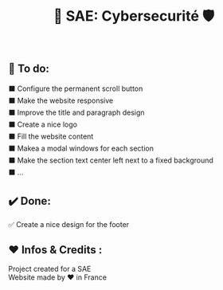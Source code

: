 <h1 align="center">🔐 SAE: Cybersecurité 🛡️<br></h1> 
<!--Add a screenshot-->
<br />



## 📜 To do:
⬛ Configure the permanent scroll button<br />
⬛ Make the website responsive<br />
⬛ Improve the title and paragraph design<br />
⬛ Create a nice logo<br />
⬛ Fill the website content<br />
⬛ Makea a modal windows for each section<br />
⬛ Make the section text center left next to a fixed background<br />
⬛ ...
<br />

## ✔️ Done:
✅ Create a nice design for the footer<br />

## ❤️ Infos & Credits :
Project created for a SAE<br/>
Website made by ❤️ in France <br/>
